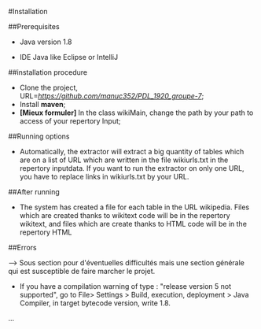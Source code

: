
#Installation

##Prerequisites

- Java version 1.8

- IDE Java like Eclipse or IntelliJ

##installation procedure

- Clone the project, URL=*https://github.com/manuc352/PDL_1920_groupe-7*;
- Install __maven__;
- **[Mieux formuler]** In the class wikiMain, change the path by your path to access of your repertory Input;

##Running options

- Automatically, the extractor will extract a big quantity of tables which are on a list of URL which are written in the file wikiurls.txt in the repertory inputdata. 
If you want to run the extractor on only one URL, you have to replace links in wikiurls.txt by your URL.   

##After running 

- The system has created a file for each table in the URL wikipedia. 
Files which are created thanks to wikitext code will be in the repertory wikitext, and files which are create thanks to HTML code will be in the repertory HTML

##Errors 

--> Sous section pour d'éventuelles difficultés mais une section générale qui est susceptible de faire marcher le projet.

-  If you have a compilation warning of type : "release version 5 not supported", 
go to File> Settings > Build, execution, deployment > Java Compiler, in target bytecode version, write 1.8.   

...